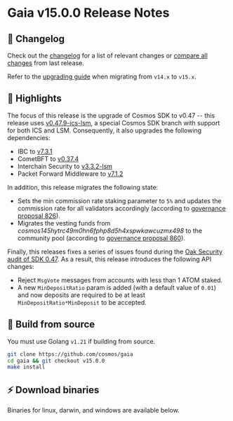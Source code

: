 # Gaia v15.0.0  Release Notes 

## 📝 Changelog

Check out the [changelog](https://github.com/cosmos/gaia/blob/v15.0.0/CHANGELOG.md) for a list of relevant changes or [compare all changes](https://github.com/cosmos/gaia/compare/v14.1.0...v15.0.0) from last release.

<!-- Add the following line for major releases -->
Refer to the [upgrading guide](https://github.com/cosmos/gaia/blob/release/v15.x/UPGRADING.md) when migrating from `v14.x` to `v15.x`.

## 🚀 Highlights

<!-- Add any highlights of this release --> 

The focus of this release is the upgrade of Cosmos SDK to v0.47 -- this release uses [v0.47.9-ics-lsm](https://github.com/cosmos/cosmos-sdk/tree/v0.47.9-ics-lsm), a special Cosmos SDK branch with support for both ICS and LSM. Consequently, it also upgrades the following dependencies:

- IBC to [v7.3.1](https://github.com/cosmos/ibc-go/releases/tag/v7.3.1)
- CometBFT to [v0.37.4](https://github.com/cometbft/cometbft/releases/tag/v0.37.4)
- Interchain Security to [v3.3.2-lsm](https://github.com/cosmos/interchain-security/releases/tag/v3.3.2-lsm)
- Packet Forward Middleware to [v7.1.2](https://github.com/cosmos/ibc-apps/releases/tag/middleware%2Fpacket-forward-middleware%2Fv7.1.2)

In addition, this release migrates the following state:

- Sets the min commission rate staking parameter to `5%` and updates the commission rate for all validators accordingly (according to [governance proposal 826](https://www.mintscan.io/cosmos/proposals/826)). 
- Migrates the vesting funds from _cosmos145hytrc49m0hn6fphp8d5h4xspwkawcuzmx498_
 to the community pool (according to [governance proposal 860](https://www.mintscan.io/cosmos/proposals/860)).

 Finally, this releases fixes a series of issues found during the [Oak Security audit of SDK 0.47](https://github.com/oak-security/audit-reports/blob/master/Cosmos%20SDK/2024-01-23%20Audit%20Report%20-%20Cosmos%20SDK%20v1.0.pdf). As a result, this release introduces the following API changes:

 - Reject `MsgVote` messages from accounts with less than 1 ATOM staked.
 - A new `MinDepositRatio` param is added (with a default value of `0.01`) and now deposits are required to be at least `MinDepositRatio*MinDeposit` to be accepted.


## 🔨 Build from source

You must use Golang `v1.21` if building from source.

```bash
git clone https://github.com/cosmos/gaia
cd gaia && git checkout v15.0.0
make install
```

## ⚡️ Download binaries

Binaries for linux, darwin, and windows are available below.